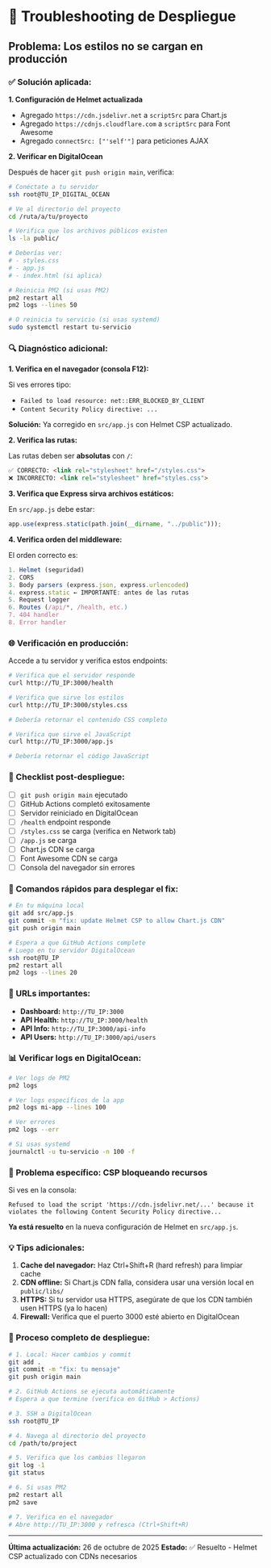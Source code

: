 # 🔧 Troubleshooting de Despliegue

## Problema: Los estilos no se cargan en producción

### ✅ Solución aplicada:

**1. Configuración de Helmet actualizada**
- Agregado `https://cdn.jsdelivr.net` a `scriptSrc` para Chart.js
- Agregado `https://cdnjs.cloudflare.com` a `scriptSrc` para Font Awesome
- Agregado `connectSrc: ["'self'"]` para peticiones AJAX

**2. Verificar en DigitalOcean**

Después de hacer `git push origin main`, verifica:

```bash
# Conéctate a tu servidor
ssh root@TU_IP_DIGITAL_OCEAN

# Ve al directorio del proyecto
cd /ruta/a/tu/proyecto

# Verifica que los archivos públicos existen
ls -la public/

# Deberías ver:
# - styles.css
# - app.js
# - index.html (si aplica)

# Reinicia PM2 (si usas PM2)
pm2 restart all
pm2 logs --lines 50

# O reinicia tu servicio (si usas systemd)
sudo systemctl restart tu-servicio
```

### 🔍 Diagnóstico adicional:

**1. Verifica en el navegador (consola F12):**

Si ves errores tipo:
- `Failed to load resource: net::ERR_BLOCKED_BY_CLIENT`
- `Content Security Policy directive: ...`

**Solución:** Ya corregido en `src/app.js` con Helmet CSP actualizado.

**2. Verifica las rutas:**

Las rutas deben ser **absolutas** con `/`:
```html
✅ CORRECTO: <link rel="stylesheet" href="/styles.css">
❌ INCORRECTO: <link rel="stylesheet" href="styles.css">
```

**3. Verifica que Express sirva archivos estáticos:**

En `src/app.js` debe estar:
```javascript
app.use(express.static(path.join(__dirname, "../public")));
```

**4. Verifica orden del middleware:**

El orden correcto es:
```javascript
1. Helmet (seguridad)
2. CORS
3. Body parsers (express.json, express.urlencoded)
4. express.static ← IMPORTANTE: antes de las rutas
5. Request logger
6. Routes (/api/*, /health, etc.)
7. 404 handler
8. Error handler
```

### 🌐 Verificación en producción:

Accede a tu servidor y verifica estos endpoints:

```bash
# Verifica que el servidor responde
curl http://TU_IP:3000/health

# Verifica que sirve los estilos
curl http://TU_IP:3000/styles.css

# Debería retornar el contenido CSS completo

# Verifica que sirve el JavaScript
curl http://TU_IP:3000/app.js

# Debería retornar el código JavaScript
```

### 📝 Checklist post-despliegue:

- [ ] `git push origin main` ejecutado
- [ ] GitHub Actions completó exitosamente
- [ ] Servidor reiniciado en DigitalOcean
- [ ] `/health` endpoint responde
- [ ] `/styles.css` se carga (verifica en Network tab)
- [ ] `/app.js` se carga
- [ ] Chart.js CDN se carga
- [ ] Font Awesome CDN se carga
- [ ] Consola del navegador sin errores

### 🚀 Comandos rápidos para desplegar el fix:

```bash
# En tu máquina local
git add src/app.js
git commit -m "fix: update Helmet CSP to allow Chart.js CDN"
git push origin main

# Espera a que GitHub Actions complete
# Luego en tu servidor DigitalOcean
ssh root@TU_IP
pm2 restart all
pm2 logs --lines 20
```

### 🔗 URLs importantes:

- **Dashboard:** `http://TU_IP:3000`
- **API Health:** `http://TU_IP:3000/health`
- **API Info:** `http://TU_IP:3000/api-info`
- **API Users:** `http://TU_IP:3000/api/users`

### 📊 Verificar logs en DigitalOcean:

```bash
# Ver logs de PM2
pm2 logs

# Ver logs específicos de la app
pm2 logs mi-app --lines 100

# Ver errores
pm2 logs --err

# Si usas systemd
journalctl -u tu-servicio -n 100 -f
```

### 🎯 Problema específico: CSP bloqueando recursos

Si ves en la consola:
```
Refused to load the script 'https://cdn.jsdelivr.net/...' because it violates the following Content Security Policy directive...
```

**Ya está resuelto** en la nueva configuración de Helmet en `src/app.js`.

### 💡 Tips adicionales:

1. **Cache del navegador:** Haz Ctrl+Shift+R (hard refresh) para limpiar cache
2. **CDN offline:** Si Chart.js CDN falla, considera usar una versión local en `public/libs/`
3. **HTTPS:** Si tu servidor usa HTTPS, asegúrate de que los CDN también usen HTTPS (ya lo hacen)
4. **Firewall:** Verifica que el puerto 3000 esté abierto en DigitalOcean

### 🔄 Proceso completo de despliegue:

```bash
# 1. Local: Hacer cambios y commit
git add .
git commit -m "fix: tu mensaje"
git push origin main

# 2. GitHub Actions se ejecuta automáticamente
# Espera a que termine (verifica en GitHub > Actions)

# 3. SSH a DigitalOcean
ssh root@TU_IP

# 4. Navega al directorio del proyecto
cd /path/to/project

# 5. Verifica que los cambios llegaron
git log -1
git status

# 6. Si usas PM2
pm2 restart all
pm2 save

# 7. Verifica en el navegador
# Abre http://TU_IP:3000 y refresca (Ctrl+Shift+R)
```

---

**Última actualización:** 26 de octubre de 2025
**Estado:** ✅ Resuelto - Helmet CSP actualizado con CDNs necesarios
